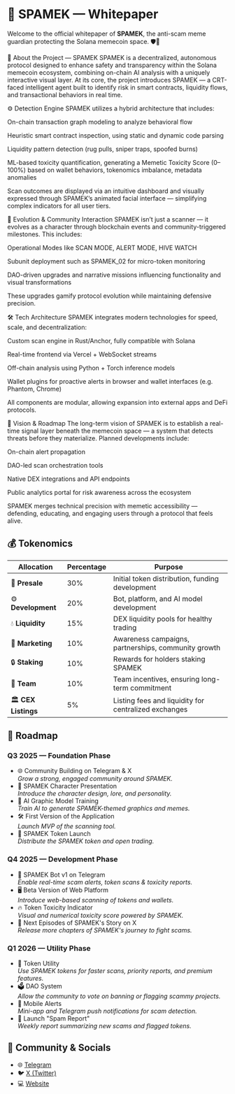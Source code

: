 
📄 SPAMEK — Whitepaper
======================

Welcome to the official whitepaper of **SPAMEK**, the anti-scam meme guardian protecting the Solana memecoin space. 🛡️🤖

🌟 About the Project — SPAMEK
SPAMEK is a decentralized, autonomous protocol designed to enhance safety and transparency within the Solana memecoin ecosystem, combining on-chain AI analysis with a uniquely interactive visual layer. At its core, the project introduces SPAMEK — a CRT-faced intelligent agent built to identify risk in smart contracts, liquidity flows, and transactional behaviors in real time.

⚙️ Detection Engine
SPAMEK utilizes a hybrid architecture that includes:

On-chain transaction graph modeling to analyze behavioral flow

Heuristic smart contract inspection, using static and dynamic code parsing

Liquidity pattern detection (rug pulls, sniper traps, spoofed burns)

ML-based toxicity quantification, generating a Memetic Toxicity Score (0–100%) based on wallet behaviors, tokenomics imbalance, metadata anomalies

Scan outcomes are displayed via an intuitive dashboard and visually expressed through SPAMEK’s animated facial interface — simplifying complex indicators for all user tiers.

🔁 Evolution & Community Interaction
SPAMEK isn’t just a scanner — it evolves as a character through blockchain events and community-triggered milestones. This includes:

Operational Modes like SCAN MODE, ALERT MODE, HIVE WATCH

Subunit deployment such as SPAMEK_02 for micro-token monitoring

DAO-driven upgrades and narrative missions influencing functionality and visual transformations

These upgrades gamify protocol evolution while maintaining defensive precision.

🛠 Tech Architecture
SPAMEK integrates modern technologies for speed, scale, and decentralization:

Custom scan engine in Rust/Anchor, fully compatible with Solana

Real-time frontend via Vercel + WebSocket streams

Off-chain analysis using Python + Torch inference models

Wallet plugins for proactive alerts in browser and wallet interfaces (e.g. Phantom, Chrome)

All components are modular, allowing expansion into external apps and DeFi protocols.

📡 Vision & Roadmap
The long-term vision of SPAMEK is to establish a real-time signal layer beneath the memecoin space — a system that detects threats before they materialize. Planned developments include:

On-chain alert propagation

DAO-led scan orchestration tools

Native DEX integrations and API endpoints

Public analytics portal for risk awareness across the ecosystem

SPAMEK merges technical precision with memetic accessibility — defending, educating, and engaging users through a protocol that feels alive.

💰 Tokenomics
-------------

| Allocation       | Percentage | Purpose |
|------------------|------------|---------|
| 🚀 **Presale**        | 30%        | Initial token distribution, funding development |
| ⚙️ **Development**    | 20%        | Bot, platform, and AI model development |
| 💧 **Liquidity**      | 15%        | DEX liquidity pools for healthy trading |
| 📢 **Marketing**      | 10%        | Awareness campaigns, partnerships, community growth |
| 🔒 **Staking**         | 10%        | Rewards for holders staking SPAMEK |
| 👥 **Team**           | 10%        | Team incentives, ensuring long-term commitment |
| 🏛️ **CEX Listings**   | 5%         | Listing fees and liquidity for centralized exchanges |

📅 Roadmap
----------

### Q3 2025 — Foundation Phase
- 🌐 Community Building on Telegram & X  
  *Grow a strong, engaged community around SPAMEK.*
- 🤖 SPAMEK Character Presentation  
  *Introduce the character design, lore, and personality.*
- 🎨 AI Graphic Model Training  
  *Train AI to generate SPAMEK-themed graphics and memes.*
- 🛠️ First Version of the Application  
  *Launch MVP of the scanning tool.*
- 🚀 SPAMEK Token Launch  
  *Distribute the SPAMEK token and open trading.*

### Q4 2025 — Development Phase
- 🤖 SPAMEK Bot v1 on Telegram  
  *Enable real-time scam alerts, token scans & toxicity reports.*
- 🖥️ Beta Version of Web Platform  
  *Introduce web-based scanning of tokens and wallets.*
- 🔥 Token Toxicity Indicator  
  *Visual and numerical toxicity score powered by SPAMEK.*
- 📖 Next Episodes of SPAMEK's Story on X  
  *Release more chapters of SPAMEK's journey to fight scams.*

### Q1 2026 — Utility Phase
- 💸 Token Utility  
  *Use SPAMEK tokens for faster scans, priority reports, and premium features.*
- 🗳️ DAO System  
  *Allow the community to vote on banning or flagging scammy projects.*
- 📲 Mobile Alerts  
  *Mini-app and Telegram push notifications for scam detection.*
- 📰 Launch "Spam Report"  
  *Weekly report summarizing new scams and flagged tokens.*

🔗 Community & Socials
-----------------------

- 🌐 [Telegram](https://t.me/spamek)
- 🐦 [X (Twitter)](https://x.com/spamek)
- 💻 [Website](https://spamek.io)
